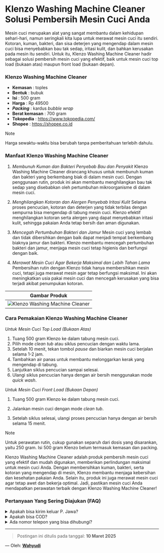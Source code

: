 # Klenzo Washing Machine Cleaner Solusi Pembersih Mesin Cuci Anda

Mesin cuci merupakan alat yang sangat membantu dalam kehidupan sehari-hari, namun seringkali kita lupa untuk merawat mesin cuci itu sendiri. Kotoran, kuman, bakteri, dan sisa deterjen yang mengendap dalam mesin cuci bisa menyebabkan bau tak sedap, iritasi kulit, dan bahkan kerusakan pada mesin itu sendiri. Untuk itu, Klenzo Washing Machine Cleaner hadir sebagai solusi pembersih mesin cuci yang efektif, baik untuk mesin cuci top load (bukaan atas) maupun front load (bukaan depan).

### Klenzo Washing Machine Cleaner
- **Kemasan** : toples
- **Bentuk** : bubuk 
- **Isi** : 500 gram
- **Harga** : Rp 49500
- **_Packing_** : kardus _bubble wrap_
- **Berat kemasan** : 700 gram
- **Tokopedia** : https://www.tokopedia.com/
- **Shopee** : https://shopee.co.id
  
> [!NOTE]
> Harga sewaktu-waktu bisa berubah tanpa pemberitahuan terlebih dahulu.

### Manfaat Klenzo Washing Machine Cleaner

1. *Membunuh Kuman dan Bakteri Penyebab Bau dan Penyakit*
   Klenzo Washing Machine Cleaner dirancang khusus untuk membunuh kuman dan bakteri yang berkembang biak di dalam mesin cuci. Dengan penggunaan rutin, produk ini akan membantu menghilangkan bau tak sedap yang disebabkan oleh pertumbuhan mikroorganisme di dalam mesin cuci.

2. *Menghilangkan Kotoran dan Alergen Penyebab Iritasi Kulit*
   Selama proses pencucian, kotoran dan deterjen yang tidak terbilas dengan sempurna bisa mengendap di tabung mesin cuci. Klenzo efektif menghilangkan kotoran serta alergen yang dapat menyebabkan iritasi kulit, sehingga pakaian Anda tetap bersih dan aman digunakan.

3. *Mencegah Pertumbuhan Bakteri dan Jamur*
   Mesin cuci yang lembab dan tidak dibersihkan dengan baik dapat menjadi tempat berkembang biaknya jamur dan bakteri. Klenzo membantu mencegah pertumbuhan bakteri dan jamur, menjaga mesin cuci tetap higienis dan berfungsi dengan baik.

4. *Merawat Mesin Cuci Agar Bekerja Maksimal dan Lebih Tahan Lama*
   Pembersihan rutin dengan Klenzo tidak hanya membersihkan mesin cuci, tetapi juga merawat mesin agar tetap berfungsi maksimal. Ini akan meningkatkan usia pakai mesin cuci dan mencegah kerusakan yang bisa terjadi akibat penumpukan kotoran.

| Gambar Produk  |
| ------------- | 
| ![Klenzo Washing Machine Cleaner](https://blogger.googleusercontent.com/img/a/AVvXsEhPcYRQ7k0DubvteMiDDqpQPMIxHimBRSodpSd8-3zAa48E_QrqEYFLC_ZZzu77MOL3GugJNjFSC0rcTOfzowXM8NTgX5SA_PiK7r1yAsvHfyCRydMwtuferxB3DKuXUnoAar7iWJTIrVgj-wuUzuQ5HqfZfDPdHmrYcvJnsB-hHL5Ja59yQtINeSyll23b)  | 

### Cara Pemakaian Klenzo Washing Machine Cleaner

*Untuk Mesin Cuci Top Load (Bukaan Atas)*  
1. Tuang 500 gram Klenzo ke dalam tabung mesin cuci.
2. Pilih mode *clean tub* atau siklus pencucian dengan waktu lama.
3. Setelah 10 menit, tekan tombol *pause* dan biarkan mesin cuci berjalan selama 1-2 jam.
4. Tambahkan air panas untuk membantu melonggarkan kerak yang mengendap di tabung.
5. Lanjutkan siklus pencucian sampai selesai.
6. Ulangi siklus pencucian hanya dengan air bersih menggunakan mode *quick wash*.

*Untuk Mesin Cuci Front Load (Bukaan Depan)*  
1. Tuang 500 gram Klenzo ke dalam tabung mesin cuci.
2. Jalankan mesin cuci dengan mode *clean tub*.

3. Setelah siklus selesai, ulangi proses pencucian hanya dengan air bersih selama 15 menit.

> [!NOTE]  
> Untuk perawatan rutin, cukup gunakan separuh dari dosis yang disarankan, yaitu 250 gram. Isi 500 gram Klenzo belum termasuk kemasan dan packing.

Klenzo Washing Machine Cleaner adalah produk pembersih mesin cuci yang efektif dan mudah digunakan, memberikan perlindungan maksimal untuk mesin cuci Anda. Dengan membersihkan kuman, bakteri, serta kotoran yang mengendap di mesin, Klenzo membantu menjaga kebersihan dan kesehatan pakaian Anda. Selain itu, produk ini juga merawat mesin cuci agar tetap awet dan bekerja optimal. Jadi, pastikan mesin cuci Anda mendapatkan perawatan terbaik dengan Klenzo Washing Machine Cleaner!

### Pertanyaan Yang Sering Diajukan (FAQ)
<details>
<summary>Apakah bisa kirim keluar P. Jawa?</summary>
Bisa bang, tapi harus dicek dahulu ekspedisinya 
</details>
<details>
<summary>Apakah bisa COD?</summary>
COD hanya ongkos kirim. Anda bisa COD barang+ongkir melalui marketplace
</details>
<details>
<summary>Ada nomor telepon yang bisa dihubungi?</summary>
Silahkan Whatsapp ke nomor [085773009666](https://wa.me/6285773009666)
</details>

---
> Postingan ini ditulis pada tanggal: **10 Maret 2025**

— Oleh: [**Wahyudi**](/blog/author/wahyudi.html)
